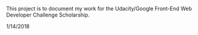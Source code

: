 This project is to document my work for the Udacity/Google Front-End Web Developer Challenge Scholarship.

1/14/2018